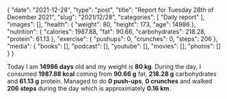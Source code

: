 {
    "date": "2021-12-28",
    "type": "post",
    "title": "Report for Tuesday 28th of December 2021",
    "slug": "2021\/12\/28",
    "categories": [
        "Daily report"
    ],
    "images": [],
    "health": {
        "weight": 80,
        "height": 173,
        "age": 14986
    },
    "nutrition": {
        "calories": 1987.88,
        "fat": 90.66,
        "carbohydrates": 218.28,
        "protein": 61.13
    },
    "exercise": {
        "pushups": 0,
        "crunches": 0,
        "steps": 206
    },
    "media": {
        "books": [],
        "podcast": [],
        "youtube": [],
        "movies": [],
        "photos": []
    }
}

Today I am <strong>14986 days</strong> old and my weight is <strong>80 kg</strong>. During the day, I consumed <strong>1987.88 kcal</strong> coming from <strong>90.66 g</strong> fat, <strong>218.28 g</strong> carbohydrates and <strong>61.13 g</strong> protein. Managed to do <strong>0 push-ups</strong>, <strong>0 crunches</strong> and walked <strong>206 steps</strong> during the day which is approximately <strong>0.16 km</strong>.